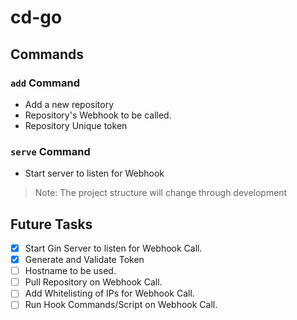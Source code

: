 # cd-go

## Commands

### `add` Command

* Add a new repository
* Repository's Webhook to be called.
* Repository Unique token

### `serve` Command

* Start server to listen for Webhook


> Note: The project structure will change through development


## Future Tasks
- [x] Start Gin Server to listen for Webhook Call.
- [x] Generate and Validate Token
- [ ] Hostname to be used.
- [ ] Pull Repository on Webhook Call.
- [ ] Add Whitelisting of IPs for Webhook Call.
- [ ] Run Hook Commands/Script on Webhook Call.
